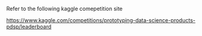 Refer to the following kaggle comepetition site

https://www.kaggle.com/competitions/prototyping-data-science-products-pdsp/leaderboard
